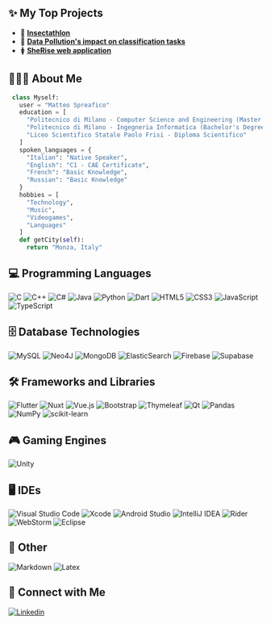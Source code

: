 ## ✨ My Top Projects

- 👾 [__Insectathlon__](https://polimi-game-collective.itch.io/insectathlon)
- 🔬 [__Data Pollution's impact on classification tasks__](https://github.com/MattBlue00/diq-project-2023)
- 🚺 [__SheRise web application__](https://sherise-teagreen.vercel.app)

## 👨🏼‍💻 About Me
 
 ```python
  class Myself:
    user = "Matteo Spreafico"
    education = [
      "Politecnico di Milano - Computer Science and Engineering (Master Degree)",
      "Politecnico di Milano - Ingegneria Informatica (Bachelor's Degree)",
      "Liceo Scientifico Statale Paolo Frisi - Diploma Scientifico"
    ]
    spoken_languages = {
      "Italian": "Native Speaker",
      "English": "C1 - CAE Certificate",
      "French": "Basic Knowledge",
      "Russian": "Basic Knowledge"
    }
    hobbies = [
      "Technology",
      "Music",
      "Videogames",
      "Languages"
    ]
    def getCity(self):
      return "Monza, Italy"
 ```

## 💻 Programming Languages

![C](https://img.shields.io/badge/c%20-%2300599C.svg?&style=for-the-badge&logo=c&logoColor=white)
![C++](https://img.shields.io/badge/c++-%2300599C.svg?style=for-the-badge&logo=c%2B%2B&logoColor=white)
![C#](https://img.shields.io/badge/c%23-%23239120.svg?style=for-the-badge&logo=csharp&logoColor=white)
![Java](https://img.shields.io/badge/java-%23ED8B00.svg?style=for-the-badge&logo=openjdk&logoColor=white)
![Python](https://img.shields.io/badge/python-3670A0?style=for-the-badge&logo=python&logoColor=ffdd54)
![Dart](https://img.shields.io/badge/dart-%230175C2.svg?style=for-the-badge&logo=dart&logoColor=white)
![HTML5](https://img.shields.io/badge/html5%20-%23E34F26.svg?&style=for-the-badge&logo=html5&logoColor=white)
![CSS3](https://img.shields.io/badge/css3%20-%231572B6.svg?&style=for-the-badge&logo=css3&logoColor=white)
![JavaScript](https://img.shields.io/badge/javascript%20-%23323330.svg?&style=for-the-badge&logo=javascript&logoColor=white)
![TypeScript](https://img.shields.io/badge/typescript-%23007ACC.svg?style=for-the-badge&logo=typescript&logoColor=white)

## 🗄️ Database Technologies

![MySQL](https://img.shields.io/badge/mysql-4479A1?&style=for-the-badge&logo=mysql&logoColor=white)
![Neo4J](https://img.shields.io/badge/Neo4j-008CC1?style=for-the-badge&logo=neo4j&logoColor=white)
![MongoDB](https://img.shields.io/badge/MongoDB-%234ea94b.svg?style=for-the-badge&logo=mongodb&logoColor=white)
![ElasticSearch](https://img.shields.io/badge/-ElasticSearch-005571?style=for-the-badge&logo=elasticsearch)
![Firebase](https://img.shields.io/badge/firebase-a08021?style=for-the-badge&logo=firebase&logoColor=ffcd34)
![Supabase](https://img.shields.io/badge/Supabase-3ECF8E?style=for-the-badge&logo=supabase&logoColor=white)

## 🛠️ Frameworks and Libraries

![Flutter](https://img.shields.io/badge/Flutter-%2302569B.svg?style=for-the-badge&logo=Flutter&logoColor=white)
![Nuxt](https://img.shields.io/badge/nuxt.js-%2300C58E.svg?&style=for-the-badge&logo=nuxt.js&logoColor=white)
![Vue.js](https://img.shields.io/badge/vuejs-%2335495e.svg?style=for-the-badge&logo=vuedotjs&logoColor=%234FC08D)
![Bootstrap](https://img.shields.io/badge/bootstrap%20-%23563D7C.svg?&style=for-the-badge&logo=bootstrap&logoColor=white)
![Thymeleaf](https://img.shields.io/badge/Thymeleaf-%23005C0F.svg?style=for-the-badge&logo=Thymeleaf&logoColor=white)
![Qt](https://img.shields.io/badge/Qt-%23217346.svg?style=for-the-badge&logo=Qt&logoColor=white)
![Pandas](https://img.shields.io/badge/pandas-%23150458.svg?style=for-the-badge&logo=pandas&logoColor=white)
![NumPy](https://img.shields.io/badge/numpy-%23013243.svg?style=for-the-badge&logo=numpy&logoColor=white)
![scikit-learn](https://img.shields.io/badge/scikit--learn-%23F7931E.svg?style=for-the-badge&logo=scikit-learn&logoColor=white)

## 🎮 Gaming Engines

![Unity](https://img.shields.io/badge/unity-%23000000.svg?style=for-the-badge&logo=unity&logoColor=white)

## 🖥️ IDEs

![Visual Studio Code](https://img.shields.io/badge/Visual%20Studio%20Code-0078d7.svg?style=for-the-badge&logo=visual-studio-code&logoColor=white)
![Xcode](https://img.shields.io/badge/Xcode-007ACC.svg?style=for-the-badge&logo=visual-studio-code&logoColor=white)
![Android Studio](https://img.shields.io/badge/android%20studio-346ac1?style=for-the-badge&logo=android%20studio&logoColor=white)
![IntelliJ IDEA](https://img.shields.io/badge/IntelliJIDEA-000000.svg?style=for-the-badge&logo=intellij-idea&logoColor=white)
![Rider](https://img.shields.io/badge/Rider-000000.svg?style=for-the-badge&logo=Rider&logoColor=white&color=black&labelColor=crimson)
![WebStorm](https://img.shields.io/badge/webstorm-143?style=for-the-badge&logo=webstorm&logoColor=white&color=black)
![Eclipse](https://img.shields.io/badge/Eclipse-FE7A16.svg?style=for-the-badge&logo=Eclipse&logoColor=white)

## 🧰 Other

![Markdown](https://img.shields.io/badge/markdown-%23000000.svg?&style=for-the-badge&logo=markdown&logoColor=white)
![Latex](https://img.shields.io/badge/latex%20-%23008080.svg?&style=for-the-badge&logo=latex&logoColor=white)

## 📱 Connect with Me

[![Linkedin](https://img.shields.io/badge/linkedin%20-%230077B5.svg?&style=for-the-badge&logo=linkedin&logoColor=white)](https://www.linkedin.com/in/matteospreafico00/)
